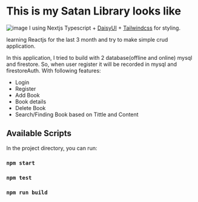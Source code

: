 # This is my Satan Library looks like

![image](https://github.com/user-attachments/assets/cda8ce4c-ff48-41ec-ba2a-dce94cbcfc18)
I using Nextjs Typescript + [DaisyUI](https://daisyui.com/) + [Tailwindcss](https://tailwindcss.com/) for styling.

learning Reactjs for the last 3 month and try to make simple crud application.

In this application, I tried to build with 2 database(offline and online) mysql and firestore. So, when user register it will be recorded in mysql and firestoreAuth.
With following features:
  - Login
  - Register
  - Add Book
  - Book details
  - Delete Book
  - Search/Finding Book based on Tittle and Content
    
## Available Scripts

In the project directory, you can run:

### `npm start`

### `npm test`

### `npm run build`
